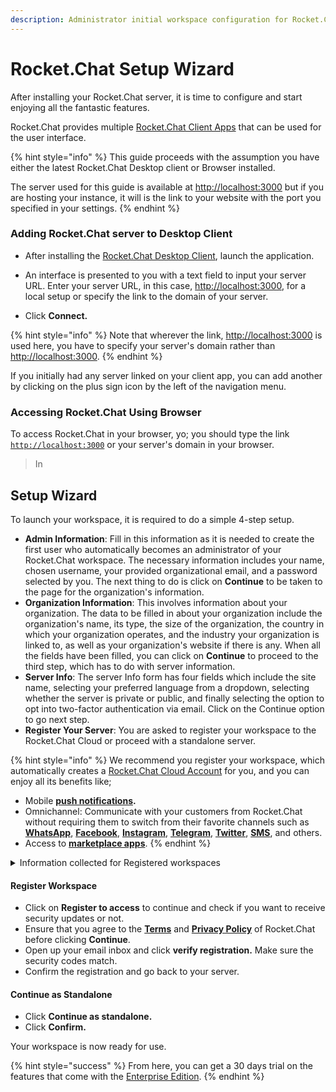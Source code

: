 ```yaml
---
description: Administrator initial workspace configuration for Rocket.Chat server.
---
```


# Rocket.Chat Setup Wizard

After installing your Rocket.Chat server, it is time to configure and start enjoying all the fantastic features.

Rocket.Chat provides multiple [Rocket.Chat Client Apps](../../deploy-rocket.chat/installing-client-apps/) that can be used for the user interface.

{% hint style="info" %}
This guide proceeds with the assumption you have either the latest Rocket.Chat Desktop client or Browser installed.

The server used for this guide is available at [http://localhost:3000](http://localhost:3000) but if you are hosting your instance, it will is the link to your website with the port you specified in your settings.
{% endhint %}

### Adding Rocket.Chat server to Desktop Client

* After installing the [Rocket.Chat Desktop Client](../../deploy-rocket.chat/installing-client-apps/#desktop-apps), launch the application.
* An interface is presented to you with a text field to input your server URL. Enter your server URL, in this case, [http://localhost:3000](http://localhost:3000), for a local setup or specify the link to the domain of your server.



* Click **Connect.**

{% hint style="info" %}
Note that wherever the link, [http://localhost:3000](http://localhost:3000) is used here, you have to specify your server's domain rather than [http://localhost:3000](http://localhost:3000).
{% endhint %}

If you initially had any server linked on your client app, you can add another by clicking on the plus sign icon by the left of the navigation menu.

### Accessing Rocket.Chat Using Browser

To access Rocket.Chat in your browser, yo; you should type the link [`http://localhost:3000`](http://localhost:3000) or your server's domain in your browser.

> In&#x20;

## Setup Wizard

To launch your workspace, it is required to do a simple 4-step setup.

* **Admin Information**: Fill in this information as it is needed to create the first user who automatically becomes an administrator of your Rocket.Chat workspace. The necessary information includes your name, chosen username, your provided organizational email, and a password selected by you. The next thing to do is click on **Continue** to be taken to the page for the organization's information.
* **Organization Information**: This involves information about your organization. The data to be filled in about your organization include the organization's name, its type, the size of the organization, the country in which your organization operates, and the industry your organization is linked to, as well as your organization's website if there is any. When all the fields have been filled, you can click on **Continue** to proceed to the third step, which has to do with server information.
* **Server Info**: The server Info form has four fields which include the site name, selecting your preferred language from a dropdown, selecting whether the server is private or public, and finally selecting the option to opt into two-factor authentication via email. Click on the Continue option to go next step.
* **Register Your Server**: You are asked to register your workspace to the Rocket.Chat Cloud or proceed with a standalone server.

{% hint style="info" %}
We recommend you register your workspace, which automatically creates a [Rocket.Chat Cloud Account](broken-reference) for you, and you can enjoy all its benefits like;

* Mobile [**push notifications**](../../use-rocket.chat/rocket.chat-mobile/push-notifications/)**.**
* Omnichannel: Communicate with your customers from Rocket.Chat without requiring them to switch from their favorite channels such as  [**WhatsApp**](../../extend-rocket.chat-capabilities/rocket.chat-marketplace/omnichannel-apps/whatsapp/), [**Facebook**](../../use-rocket.chat/omnichannel/facebook-messenger-managers-guide.md), [**Instagram**](../../extend-rocket.chat-capabilities/rocket.chat-marketplace/omnichannel-apps/instagram-direct/), [**Telegram**](../../extend-rocket.chat-capabilities/rocket.chat-marketplace/omnichannel-apps/telegram-app/), [**Twitter**](../../extend-rocket.chat-capabilities/rocket.chat-marketplace/omnichannel-apps/twitter-app/), [**SMS**](../../extend-rocket.chat-capabilities/rocket.chat-marketplace/omnichannel-apps/sms.md), and others.
* Access to [**marketplace apps**](../../extend-rocket.chat-capabilities/rocket.chat-marketplace/).
{% endhint %}

<details>

<summary>Information collected for Registered workspaces</summary>

Suppose you choose to register your workspace, Rocket.Chat collects the following information about your workspace.

* The **workspace Id** to help identify the workspace.
* The organization's **address.**
* **Contact name** for the workspace.
* **Contact email** for the workspace.
* The number of **seats** for the workspace.
* The **account name.**
* The **organization type**.&#x20;
* What **industry** the organization belongs to.
* The **size of the organization**.&#x20;
* The **country** of the organization.
* **Language** set for the workspace.&#x20;
* **Website** of the organization.
* **Site name** of the workspace.
* The **workspace type**.
* The **deployment method** used for the workspace.
* The **deployment platform.**
* The **version of Rocket.Chat** deployed.

</details>

#### Register Workspace

* Click on **Register to access** to continue and check if you want to receive security updates or not.
* Ensure that you agree to the [**Terms**](../../rocket.chat-legal/terms.md) and [**Privacy Policy**](../../rocket.chat-privacy-and-security/privacy-policies/) of Rocket.Chat before clicking **Continue**.
* Open up your email inbox and click **verify registration.** Make sure the security codes match.
* Confirm the registration and go back to your server.



#### Continue as Standalone

* Click **Continue as standalone.**
* Click **Confirm.**

Your workspace is now ready for use.

{% hint style="success" %}
From here, you can get a 30 days trial on the features that come with the [Enterprise Edition](../enterprise-edition-trial/).
{% endhint %}
